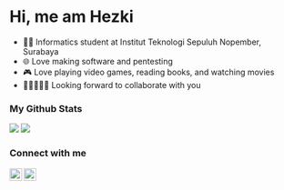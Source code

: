 # Hi, me am Hezki

- 👨‍🎓 Informatics student at Institut Teknologi Sepuluh Nopember, Surabaya
- 🌐 Love making software and pentesting
- 🎮 Love playing video games, reading books, and watching movies
- 👩🏻‍🤝‍🧑🏽 Looking forward to collaborate with you

### My Github Stats

<img src='https://github-readme-stats.vercel.app/api?username=bazoka-kaka&show_icons=true&count_private=true&theme=dracula' />
<img src='https://github-readme-stats.vercel.app/api/top-langs/?username=bazoka-kaka&layout=compact&theme=dracula&langs_count=8' />

### Connect with me

[<img align='left' src='https://cdn-icons.flaticon.com/png/512/3536/premium/3536505.png?token=exp=1645070032~hmac=bf4e3cb826b7f1149cafde1f567add4d' alt='linkedin' width='22px' />][linkedin]
[<img align='left' src='https://cdn-icons-png.flaticon.com/512/1006/1006669.png' alt='portofolio' width='22px' />][portofolio]

[linkedin]: https://www.linkedin.com/in/yehezkiel-wiradhika/
[portofolio]: https://portofolio-yehezkiel-wiradhika.herokuapp.com/

<br>
